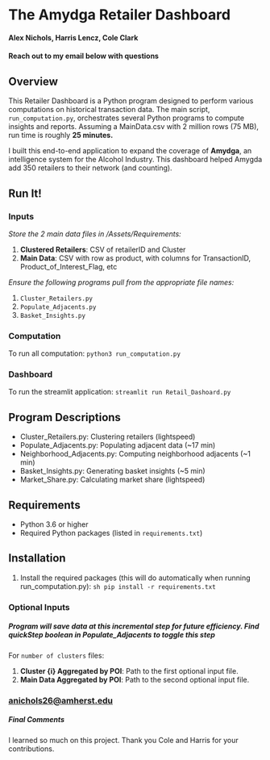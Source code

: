 # The Amydga Retailer Dashboard 
#### Alex Nichols, Harris Lencz, Cole Clark 
#### Reach out to my email below with questions


## Overview

This Retailer Dashboard is a Python program designed to perform various computations on historical transaction data. The main script, `run_computation.py`, orchestrates several Python programs to compute insights and reports.
Assuming a MainData.csv with 2 million rows (75 MB), run time is roughly **25 minutes.**

I built this end-to-end application to expand the coverage of **Amydga**, an intelligence system for the Alcohol Industry. This dashboard helped Amygda add 350 retailers to their network (and counting).

## Run It!

### Inputs
_Store the 2 main data files in /Assets/Requirements:_
1. **Clustered Retailers**: CSV of retailerID and Cluster
2. **Main Data**: CSV with row as product, with columns for TransactionID, Product_of_Interest_Flag, etc

_Ensure the following programs pull from the appropriate file names:_
1. ```Cluster_Retailers.py```
2. ```Populate_Adjacents.py```
3. ```Basket_Insights.py```

### Computation

To run all computation:  ```python3 run_computation.py ```

### Dashboard

To run the streamlit application:   ```streamlit run Retail_Dashoard.py```



## Program Descriptions

- Cluster_Retailers.py: Clustering retailers (lightspeed)
- Populate_Adjacents.py: Populating adjacent data (~17 min)
- Neighborhood_Adjacents.py: Computing neighborhood adjacents (~1 min)
- Basket_Insights.py: Generating basket insights (~5 min)
- Market_Share.py: Calculating market share (lightspeed)

## Requirements

- Python 3.6 or higher
- Required Python packages (listed in `requirements.txt`)

## Installation

1. Install the required packages (this will do automatically when running run_computation.py):
    ```sh pip install -r requirements.txt ```

### Optional Inputs 
##### Program will save data at this incremental step for future efficiency. Find quickStep boolean in Populate_Adjacents to toggle this step

For ```number of clusters``` files:
1. **Cluster {i} Aggregated by POI**: Path to the first optional input file.
2. **Main Data Aggregated by POI**: Path to the second optional input file.


### anichols26@amherst.edu


##### Final Comments
I learned so much on this project. Thank you Cole and Harris for your contributions.

